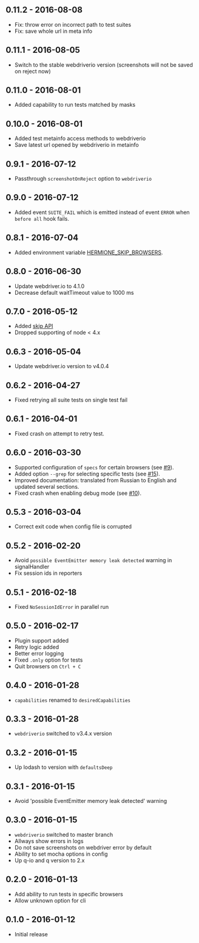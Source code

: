 ## 0.11.2 - 2016-08-08

* Fix: throw error on incorrect path to test suites
* Fix: save whole url in meta info

## 0.11.1 - 2016-08-05

* Switch to the stable webdriverio version (screenshots will not be saved on reject now)

## 0.11.0 - 2016-08-01

* Added capability to run tests matched by masks

## 0.10.0 - 2016-08-01

* Added test metainfo access methods to webdriverio
* Save latest url opened by webdriverio in metainfo

## 0.9.1 - 2016-07-12

* Passthrough `screenshotOnReject` option to `webdriverio`

## 0.9.0 - 2016-07-12

* Added event `SUITE_FAIL` which is emitted instead of event `ERROR` when `before all` hook fails.

## 0.8.1 - 2016-07-04

* Added environment variable [HERMIONE_SKIP_BROWSERS](https://github.com/gemini-testing/hermione/blob/v0.8.1/README.md#hermione_skip_browsers).

## 0.8.0 - 2016-06-30

* Update webdriver.io to 4.1.0
* Decrease default waitTimeout value to 1000 ms

## 0.7.0 - 2016-05-12

* Added [skip API](https://github.com/gemini-testing/hermione/blob/v0.7.0/README.md#skip)
* Dropped supporting of node < 4.x

## 0.6.3 - 2016-05-04

* Update webdriver.io version to v4.0.4

## 0.6.2 - 2016-04-27

* Fixed retrying all suite tests on single test fail

## 0.6.1 - 2016-04-01

* Fixed crash on attempt to retry test.

## 0.6.0 - 2016-03-30

* Supported configuration of `specs` for certain browsers (see [#9]).
* Added option `--grep` for selecting specific tests (see [#15]).
* Improved documentation: translated from Russian to English and updated several sections.
* Fixed crash when enabling debug mode (see [#10]).

## 0.5.3 - 2016-03-04

* Correct exit code when config file is corrupted

## 0.5.2 - 2016-02-20

* Avoid `possible EventEmitter memory leak detected` warning in signalHandler
* Fix session ids in reporters

## 0.5.1 - 2016-02-18

* Fixed `NoSessionIdError` in parallel run

## 0.5.0 - 2016-02-17
* Plugin support added
* Retry logic added
* Better error logging
* Fixed `.only` option for tests
* Quit browsers on `Ctrl + C`

## 0.4.0 - 2016-01-28

* `capabilities` renamed to `desiredCapabilities`

## 0.3.3 - 2016-01-28

* `webdriverio` switched to v3.4.x version

## 0.3.2 - 2016-01-15

* Up lodash to version with `defaultsDeep`

## 0.3.1 - 2016-01-15

* Avoid 'possible EventEmitter memory leak detected' warning

## 0.3.0 - 2016-01-15

* `webdriverio` switched to master branch
* Allways show errors in logs
* Do not save screenshots on webdriver error by default
* Ability to set mocha options in config
* Up q-io and q version to 2.x

## 0.2.0 - 2016-01-13

* Add ability to run tests in specific browsers
* Allow unknown option for cli

## 0.1.0 - 2016-01-12

* Initial release

[#15]: https://github.com/gemini-testing/hermione/pull/15
[#10]: https://github.com/gemini-testing/hermione/pull/10
[#9]: https://github.com/gemini-testing/hermione/pull/9
